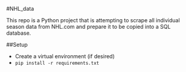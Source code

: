 #NHL_data

This repo is a Python project that is attempting to scrape all individual season data from NHL.com and prepare it to be copied into a SQL database.

##Setup

- Create a virtual environment (if desired)
- `pip install -r requirements.txt`

